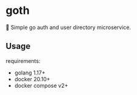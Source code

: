 # goth

🔐 Simple go auth and user directory microservice.

## Usage

requirements:

- golang 1.17+
- docker 20.10+
- docker compose v2+
